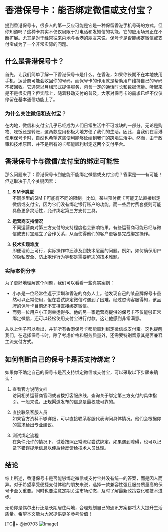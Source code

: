 # 香港保号卡：能否绑定微信或支付宝？

提到香港保号卡，很多人的第一反应可能是它是一种保留香港手机号码的方式。但你知道吗？这种卡其实不仅仅局限于打电话和发短信的功能，它的应用场景正在不断扩展。尤其是对于经常往来内地与香港的朋友来说，保号卡是否能绑定微信或支付宝成为了一个非常实际的问题。

## 什么是香港保号卡？

首先，让我们简单了解一下香港保号卡是什么。在香港，如果你长期不在本地使用手机，运营商可能会收回你的号码。而保号卡的作用就是帮助用户维持自己的号码不被回收。它通常以月租形式提供服务，包含一定的通话时长和数据流量。听起来是不是很实用？但实际上，随着移动支付的普及，大家对保号卡的需求已经不仅仅停留在基本通信功能上了。

### 为什么关注微信和支付宝？

在内地，微信和支付宝几乎已经成为人们日常生活中不可或缺的一部分。无论是购物、吃饭还是转账，这两款应用都极大地方便了我们的生活。因此，当我们在香港使用保号卡时，自然也希望这些便利能够延续到我们的跨境生活中。然而，由于政策和技术原因，并不是所有的卡都能顺利绑定这两个支付平台。

## 香港保号卡与微信/支付宝的绑定可能性

那么问题来了：香港保号卡到底能不能绑定微信或支付宝呢？答案是——有可能！但这取决于几个关键因素：

1. **SIM卡类型**  
   不同类型的SIM卡可能有不同的限制。比如，某些预付费卡可能无法直接绑定微信或支付宝，因为它们没有绑定银行账户的功能。而一些后付费套餐则可能具备更多灵活性，允许绑定第三方支付工具。

2. **运营商支持情况**  
   不同运营商对第三方支付的支持程度也会影响结果。有些运营商可能已经与微信或支付宝建立了合作关系，从而使得他们的客户更容易完成绑定操作。

3. **技术实现难度**  
   即便理论上可行，实际操作中还涉及到技术层面的问题。例如，如何确保用户的隐私安全、防止欺诈行为等都是需要解决的技术难题。

### 实际案例分享

为了更好地理解这个问题，我们可以看看一些真实案例：
- 小李是一位经常往返于深圳和香港的商务人士。他发现自己的某品牌保号卡虽然可以正常使用，但在尝试绑定微信时遇到了困难。经过咨询客服得知，该品牌的保号卡目前还不支持直接绑定微信。
- 而另一位用户小王则幸运得多。他的另一家运营商提供的保号卡不仅能够正常绑定微信，还可以轻松使用支付宝进行付款。这让他感到非常满意。

从以上例子可以看出，并非所有香港保号卡都能顺利绑定微信或支付宝。这也提醒我们，在选择保号卡时，除了考虑价格和服务质量外，还需要特别留意其是否兼容主流支付方式。

## 如何判断自己的保号卡是否支持绑定？

如果你不确定自己的保号卡是否支持绑定微信或支付宝，可以采取以下步骤来确认：

1. 查看官方说明文档  
   访问相关运营商官网或者拨打客服热线，查询关于绑定第三方支付的具体指引。一般来说，正规渠道发布的信息是最权威可靠的。

2. 直接联系客服人员  
   如果官方资料不够详细，可以直接联系客服代表询问具体情况。他们会根据你的需求给出专业建议。

3. 测试绑定流程  
   在条件允许的情况下，试着按照正常流程尝试绑定。如果遇到障碍，也可以记录下错误提示信息以便后续反馈给技术人员处理。

## 结论

综上所述，香港保号卡是否能够绑定微信或支付宝并没有统一的答案，而是因人而异。对于希望享受便捷支付体验的朋友来说，选择一款兼容性强且服务质量高的保号卡至关重要。同时也要注意定期关注市场动态，及时了解最新政策变化和技术进步。

无论你是偶尔出行还是长期居住两地，合理规划自己的通讯方案都将大大提升生活质量。希望本文能为大家提供更多参考价值！

[TG💪+ @jx0703 ![Image](https://github.com/user-attachments/assets/dbca1d08-cadb-493c-b0ec-ad6f7a83f270)]